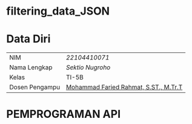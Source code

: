 # filtering_data_JSON


# Data Diri

|  |  |
|--|--|
| NIM | *22104410071* |
| Nama Lengkap | *Sektio Nugroho* |
| Kelas | TI-5B |
| Dosen Pengampu | [Mohammad Faried Rahmat, S.ST., M.Tr.T](https://github.com/fariedrahmat) |

# PEMPROGRAMAN API

